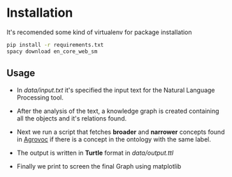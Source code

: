 # Installation

It's recomended some kind of virtualenv for package installation

```sh
pip install -r requirements.txt
spacy download en_core_web_sm
```

## Usage

- In _data/input.txt_ it's specified the input text for the Natural Language Processing
  tool.

- After the analysis of the text, a knowledge graph is created containing all the
  objects and it's relations found.

- Next we run a script that fetches **broader** and **narrower** concepts found in
  [Agrovoc](https://agrovoc.fao.org/browse/agrovoc/en/) if there is a concept
  in the ontology with the same label.

- The output is written in **Turtle** format in _data/output.ttl_

- Finally we print to screen the final Graph using matplotlib

